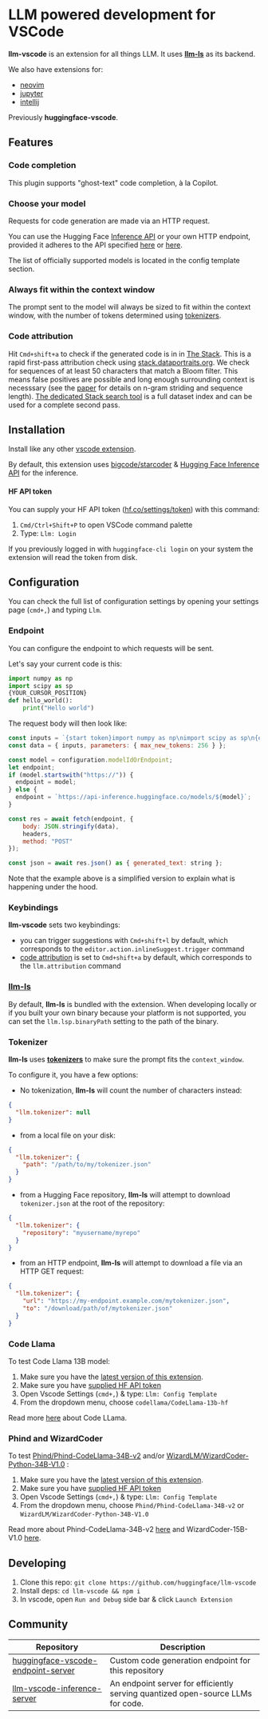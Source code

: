 # LLM powered development for VSCode

**llm-vscode** is an extension for all things LLM. It uses [**llm-ls**](https://github.com/huggingface/llm-ls) as its backend.

We also have extensions for:
* [neovim](https://github.com/huggingface/llm.nvim)
* [jupyter](https://github.com/bigcode-project/jupytercoder)
* [intellij](https://github.com/huggingface/llm-intellij)

Previously **huggingface-vscode**.

## Features

### Code completion

This plugin supports "ghost-text" code completion, à la Copilot.

### Choose your model

Requests for code generation are made via an HTTP request.

You can use the Hugging Face [Inference API](https://huggingface.co/inference-api) or your own HTTP endpoint, provided it adheres to the API specified [here](https://huggingface.co/docs/api-inference/detailed_parameters#text-generation-task) or [here](https://huggingface.github.io/text-generation-inference/#/Text%20Generation%20Inference/generate).

The list of officially supported models is located in the config template section.

### Always fit within the context window

The prompt sent to the model will always be sized to fit within the context window, with the number of tokens determined using [tokenizers](https://github.com/huggingface/tokenizers).

### Code attribution

Hit `Cmd+shift+a` to check if the generated code is in in [The Stack](https://huggingface.co/datasets/bigcode/the-stack).
This is a rapid first-pass attribution check using [stack.dataportraits.org](https://stack.dataportraits.org).
We check for sequences of at least 50 characters that match a Bloom filter.
This means false positives are possible and long enough surrounding context is necesssary (see the [paper](https://dataportraits.org/) for details on n-gram striding and sequence length).
[The dedicated Stack search tool](https://hf.co/spaces/bigcode/search) is a full dataset index and can be used for a complete second pass. 

## Installation

Install like any other [vscode extension](https://marketplace.visualstudio.com/items?itemName=HuggingFace.huggingface-vscode).

By default, this extension uses [bigcode/starcoder](https://huggingface.co/bigcode/starcoder) & [Hugging Face Inference API](https://huggingface.co/inference-api) for the inference.

#### HF API token

You can supply your HF API token ([hf.co/settings/token](https://hf.co/settings/token)) with this command:
1. `Cmd/Ctrl+Shift+P` to open VSCode command palette
2. Type: `Llm: Login`

If you previously logged in with `huggingface-cli login` on your system the extension will read the token from disk.

## Configuration

You can check the full list of configuration settings by opening your settings page (`cmd+,`) and typing `Llm`.

### Endpoint

You can configure the endpoint to which requests will be sent.

Let's say your current code is this:
```py
import numpy as np
import scipy as sp
{YOUR_CURSOR_POSITION}
def hello_world():
    print("Hello world")
```

The request body will then look like:
```js
const inputs = `{start token}import numpy as np\nimport scipy as sp\n{end token}def hello_world():\n    print("Hello world"){middle token}`
const data = { inputs, parameters: { max_new_tokens: 256 } };

const model = configuration.modelIdOrEndpoint;
let endpoint;
if (model.startswith("https://")) {
  endpoint = model;
} else {
  endpoint = `https://api-inference.huggingface.co/models/${model}`;
}

const res = await fetch(endpoint, {
    body: JSON.stringify(data),
    headers,
    method: "POST"
});

const json = await res.json() as { generated_text: string };
```

Note that the example above is a simplified version to explain what is happening under the hood.

### Keybindings

**llm-vscode** sets two keybindings:
* you can trigger suggestions with `Cmd+shift+l` by default, which corresponds to the `editor.action.inlineSuggest.trigger` command
* [code attribution](#code-attribution) is set to `Cmd+shift+a` by default, which corresponds to the `llm.attribution` command

### [**llm-ls**](https://github.com/huggingface/llm-ls)

By default, **llm-ls** is bundled with the extension. When developing locally or if you built your own binary because your platform is not supported, you can set the `llm.lsp.binaryPath` setting to the path of the binary.

### Tokenizer

**llm-ls** uses [**tokenizers**](https://github.com/huggingface/tokenizers) to make sure the prompt fits the `context_window`.

To configure it, you have a few options:
* No tokenization, **llm-ls** will count the number of characters instead:
```json
{
  "llm.tokenizer": null
}
```
* from a local file on your disk:
```json
{
  "llm.tokenizer": {
    "path": "/path/to/my/tokenizer.json"
  }
}
```
* from a Hugging Face repository, **llm-ls** will attempt to download `tokenizer.json` at the root of the repository:
```json
{
  "llm.tokenizer": {
    "repository": "myusername/myrepo"
  }
}
```
* from an HTTP endpoint, **llm-ls** will attempt to download a file via an HTTP GET request:
```json
{
  "llm.tokenizer": {
    "url": "https://my-endpoint.example.com/mytokenizer.json",
    "to": "/download/path/of/mytokenizer.json"
  }
}
```

### Code Llama

To test Code Llama 13B model:
1. Make sure you have the [latest version of this extension](#installing).
2. Make sure you have [supplied HF API token](#hf-api-token)
3. Open Vscode Settings (`cmd+,`) & type: `Llm: Config Template`
4. From the dropdown menu, choose `codellama/CodeLlama-13b-hf`

Read more [here](https://huggingface.co/blog/codellama) about Code LLama.

### Phind and WizardCoder

To test [Phind/Phind-CodeLlama-34B-v2](https://hf.co/Phind/Phind-CodeLlama-34B-v2) and/or [WizardLM/WizardCoder-Python-34B-V1.0](https://hf.co/WizardLM/WizardCoder-Python-34B-V1.0) :
1. Make sure you have the [latest version of this extension](#installing).
2. Make sure you have [supplied HF API token](#hf-api-token)
3. Open Vscode Settings (`cmd+,`) & type: `Llm: Config Template`
4. From the dropdown menu, choose `Phind/Phind-CodeLlama-34B-v2` or `WizardLM/WizardCoder-Python-34B-V1.0`

Read more about Phind-CodeLlama-34B-v2 [here](https://huggingface.co/Phind/Phind-CodeLlama-34B-v2) and WizardCoder-15B-V1.0 [here](https://huggingface.co/WizardLM/WizardCoder-15B-V1.0).

## Developing

1. Clone this repo: `git clone https://github.com/huggingface/llm-vscode`
2. Install deps: `cd llm-vscode && npm i`
3. In vscode, open `Run and Debug` side bar & click `Launch Extension`

## Community

| Repository | Description |
| --- | --- |
| [huggingface-vscode-endpoint-server](https://github.com/LucienShui/huggingface-vscode-endpoint-server) | Custom code generation endpoint for this repository |
| [llm-vscode-inference-server](https://github.com/wangcx18/llm-vscode-inference-server) | An endpoint server for efficiently serving quantized open-source LLMs for code. |
